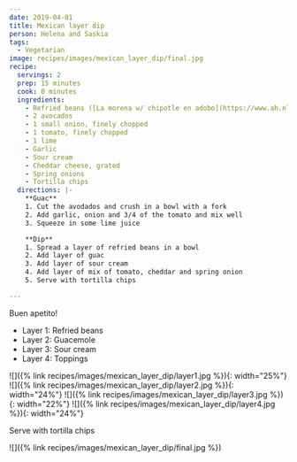 ```yaml
---
date: 2019-04-01
title: Mexican layer dip
person: Helena and Saskia
tags:
  - Vegetarian
image: recipes/images/mexican_layer_dip/final.jpg
recipe:
  servings: 2
  prep: 15 minutes
  cook: 0 minutes
  ingredients:
    - Refried beans ([La morena w/ chipotle en adobo](https://www.ah.nl/producten/product/wi414997/la-morena-bayo-bonenspread-met-chipotle-en-adobo))
    - 2 avocados
    - 1 small onion, finely chopped
    - 1 tomato, finely chopped
    - 1 lime
    - Garlic
    - Sour cream
    - Cheddar cheese, grated
    - Spring onions
    - Tortilla chips
  directions: |-
    **Guac**
    1. Cut the avodados and crush in a bowl with a fork
    2. Add garlic, onion and 3/4 of the tomato and mix well
    3. Squeeze in some lime juice

    **Dip**
    1. Spread a layer of refried beans in a bowl
    2. Add layer of guac
    3. Add layer of sour cream
    4. Add layer of mix of tomato, cheddar and spring onion
    5. Serve with tortilla chips

---
```


Buen apetito!

- Layer 1: Refried beans
- Layer 2: Guacemole
- Layer 3: Sour cream
- Layer 4: Toppings

![]({% link recipes/images/mexican_layer_dip/layer1.jpg %}){: width="25%"}
![]({% link recipes/images/mexican_layer_dip/layer2.jpg %}){: width="24%"}
![]({% link recipes/images/mexican_layer_dip/layer3.jpg %}){: width="22%"}
![]({% link recipes/images/mexican_layer_dip/layer4.jpg %}){: width="24%"}

Serve with tortilla chips

![]({% link recipes/images/mexican_layer_dip/final.jpg %})




